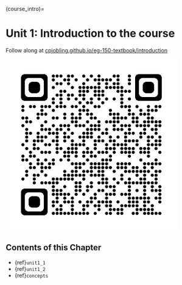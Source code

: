 (course_intro)=
# Unit 1: Introduction to the course


Follow along at [cpjobling.github.io/eg-150-textbook/introduction](https://cpjobling.github.io/eg-150/introduction)

![QR Code](pictures/qrcode_unit1.png)


## Contents of this Chapter

* {ref}`unit1_1`
* {ref}`unit1_2`
* {ref}`concepts`
